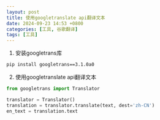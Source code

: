 ```yaml
---
layout: post
title: 使用googletranslate api翻译文本
date: 2024-09-23 14:53 +0800
categories: [工具, 谷歌翻译]
tags: [工具]
---
```

1. 安装googletrans库
```bash
pip install googletrans==3.1.0a0
```

2. 使用googletranslate api翻译文本
```python
from googletrans import Translator

translator = Translator()
translation = translator.translate(text, dest='zh-CN')
en_text = translation.text
```
